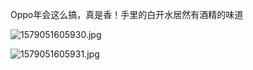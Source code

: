 Oppo年会这么搞，真是香！手里的白开水居然有酒精的味道

![1579051605930.jpg](https://i.loli.net/2020/01/15/Y3FGz1ZOd9eA4n7.jpg)

![1579051605931.jpg](https://i.loli.net/2020/01/15/RIZXS9hGgyPq1Hn.jpg)